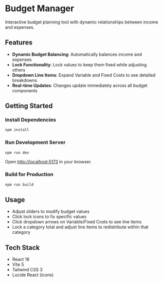 # Budget Manager

Interactive budget planning tool with dynamic relationships between income and expenses.

## Features

- **Dynamic Budget Balancing**: Automatically balances income and expenses
- **Lock Functionality**: Lock values to keep them fixed while adjusting others
- **Dropdown Line Items**: Expand Variable and Fixed Costs to see detailed breakdowns
- **Real-time Updates**: Changes update immediately across all budget components

## Getting Started

### Install Dependencies

```bash
npm install
```

### Run Development Server

```bash
npm run dev
```

Open [http://localhost:5173](http://localhost:5173) in your browser.

### Build for Production

```bash
npm run build
```

## Usage

- Adjust sliders to modify budget values
- Click lock icons to fix specific values
- Click dropdown arrows on Variable/Fixed Costs to see line items
- Lock a category total and adjust line items to redistribute within that category

## Tech Stack

- React 18
- Vite 5
- Tailwind CSS 3
- Lucide React (icons)
